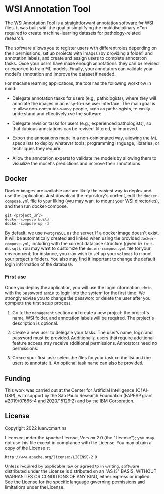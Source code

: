 # WSI Annotation Tool

The WSI Annotation Tool is a straightforward annotation software for WSI files. It was built with the goal of simplifying the multidisciplinary effort required to create machine-learning datasets for pathology-related research. 

The software allows you to register users with different roles depending on their permissions, set up projects with images (by providing a folder) and annotation labels, and create and assign users to complete annotation tasks. Once your users have made enough annotations, they can be revised or exported to train ML models. Finally, your annotators can validate your model's annotation and improve the dataset if needed.  

For machine learning applications, the tool has the following workflow in mind:

 - Delegate annotation tasks for users (e.g., pathologists), where they will annotate the images in an easy-to-use user interface. The main goal is to allow non-computer-savvy people, such as pathologists, to easily understand and effectively use the software.

 - Delegate revision tasks for users (e.g., experienced pathologists), so that dubious annotations can be revised, filtered, or improved.

 - Export the annotations made in a non-opinionated way, allowing the ML specialists to deploy whatever tools, programming language, libraries, or techniques they require.

 - Allow the annotation experts to validate the models by allowing them to visualize the model's predictions and improve their annotations.

## Docker
Docker images are available and are likely the easiest way to deploy and use the application. Just download the repository's content, edit the `docker-compose.yml` file to your liking (you may want to mount your WSI directories), and then run docker-compose.
```
git <project_url> 
docker-compose build .
docker-compose up -d
```

By default, we use `PostgreSQL` as the server. If a docker image doesn't exist, it will be automatically created and linked when using the provided `docker-compose.yml`, including with the correct database structure (given by `init-db.sql`).
You may want to customize the `docker-compose.yml` file for your environment; for instance, you may wish to set up your `volumes` to mount your project's folders. You also may find it important to change the default login information of the database.

### First use
Once you deploy the application, you will use the login information `admin` with the password `admin` to login into the system for the first time. We strongly advise you to change the password or delete the user after you complete the first setup process. 
1. Go to the `management` section and create a new project: the project's name, WSI folder, and annotation labels will be required. The project's description is optional. 

2. Create a new user to delegate your tasks. The user's name, login and password must be provided. Additionally, users that require additional feature access may receive additional permissions. Annotators need no permissions. 

3. Create your first task: select the files for your task on the list and the users to annotate it. An optional task name can also be provided.

## Funding
This work was carried out at the Center for Artificial Intelligence (C4AI-USP), with support by the São Paulo Research Foundation (FAPESP grant #2019/07665-4 and 2020/15129-2) and by the IBM Corporation.

## License 
Copyright 2022 luanvcmartins

Licensed under the Apache License, Version 2.0 (the "License");
you may not use this file except in compliance with the License.
You may obtain a copy of the License at

    http://www.apache.org/licenses/LICENSE-2.0

Unless required by applicable law or agreed to in writing, software
distributed under the License is distributed on an "AS IS" BASIS,
WITHOUT WARRANTIES OR CONDITIONS OF ANY KIND, either express or implied.
See the License for the specific language governing permissions and
limitations under the License.
